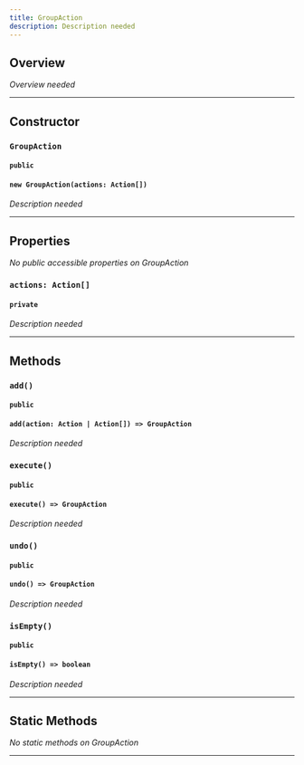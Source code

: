 ```yaml
---
title: GroupAction
description: Description needed
---
```



## Overview
*Overview needed*

---


## Constructor

### `GroupAction`
#### `public`
#### `new GroupAction(actions: Action[])`
*Description needed*

---


## Properties

*No public accessible properties on GroupAction*

### `actions: Action[]`
#### `private`
*Description needed*

---


## Methods

### `add()`
#### `public`
#### `add(action: Action | Action[]) => GroupAction`
*Description needed*

### `execute()`
#### `public`
#### `execute() => GroupAction`
*Description needed*

### `undo()`
#### `public`
#### `undo() => GroupAction`
*Description needed*

### `isEmpty()`
#### `public`
#### `isEmpty() => boolean`
*Description needed*

---


## Static Methods

*No static methods on GroupAction*

---
